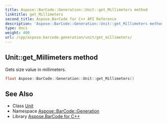 ```yaml
---
title: Aspose::BarCode::Generation::Unit::get_Millimeters method
linktitle: get_Millimeters
second_title: Aspose.BarCode for C++ API Reference
description: 'Aspose::BarCode::Generation::Unit::get_Millimeters method. Gets size value in millimeters in C++.'
type: docs
weight: 400
url: /cpp/aspose.barcode.generation/unit/get_millimeters/
---
```

## Unit::get_Millimeters method


Gets size value in millimeters.

```cpp
float Aspose::BarCode::Generation::Unit::get_Millimeters()
```

## See Also

* Class [Unit](../)
* Namespace [Aspose::BarCode::Generation](../../)
* Library [Aspose.BarCode for C++](../../../)
